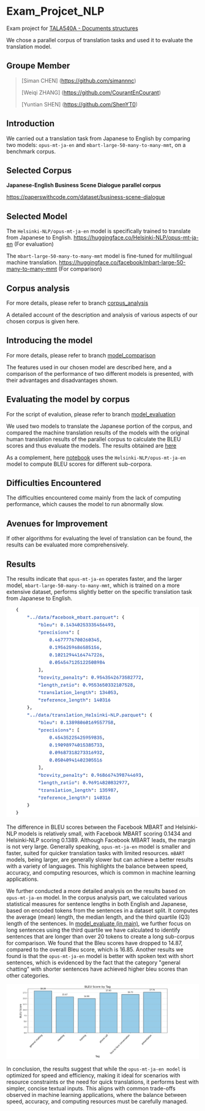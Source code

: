 # Exam_Projcet_NLP
Exam project for [TALA540A - Documents structures](https://github.com/RimeAB/TALA540A-24-25/blob/main/Examen_Projet_NLP.md)

We chose a parallel corpus of translation tasks and used it to evaluate the translation model.
## Groupe Member
> [Siman CHEN] (https://github.com/simannnc)
> 
> [Weiqi ZHANG] (https://github.com/CourantEnCourant)
> 
> [Yuntian SHEN] (https://github.com/ShenYT0)
>
## Introduction
We carried out a translation task from Japanese to English by comparing two models: `opus-mt-ja-en` and `mbart-large-50-many-to-many-mmt`, on a benchmark corpus.

## Selected Corpus
**Japanese-English Business Scene Dialogue parallel corpus**

https://paperswithcode.com/dataset/business-scene-dialogue

## Selected Model

The `Helsinki-NLP/opus-mt-ja-en` model is specifically trained to translate from Japanese to English.
https://huggingface.co/Helsinki-NLP/opus-mt-ja-en (For evaluation)

The `mbart-large-50-many-to-many-mmt` model is fine-tuned for multilingual machine translation.
https://huggingface.co/facebook/mbart-large-50-many-to-many-mmt (For comparison)

## Corpus analysis

For more details, please refer to branch [corpus_analysis](https://github.com/ShenYT0/Exam_Projcet_NLP/tree/corpus_analysis)

A detailed account of the description and analysis of various aspects of our chosen corpus is given here.

## Introducing the model

For more details, please refer to branch [model_comparison](https://github.com/ShenYT0/Exam_Projcet_NLP/tree/model_comparison)

The features used in our chosen model are described here, and a comparison of the performance of two different models is presented, with their advantages and disadvantages shown.

## Evaluating the model by corpus

For the script of evalution, please refer to branch [model_evaluation](https://github.com/ShenYT0/Exam_Projcet_NLP/tree/model_evaluation)

We used two models to translate the Japanese portion of the corpus, and compared the machine translation results of the models with the original human translation results of the parallel corpus to calculate the BLEU scores and thus evaluate the models. The results obtained are [here](https://github.com/ShenYT0/Exam_Projcet_NLP/blob/model_evaluation/results/result.json)

As a complement, here [notebook](model_evaluate.ipynb) uses the `Helsinki-NLP/opus-mt-ja-en` model to compute BLEU scores for different sub-corpora.

## Difficulties Encountered
The difficulties encountered come mainly from the lack of computing performance, which causes the model to run abnormally slow.

## Avenues for Improvement
If other algorithms for evaluating the level of translation can be found, the results can be evaluated more comprehensively.


## Results
The results indicate that  `opus-mt-ja-en` operates faster, and the larger model, `mbart-large-50-many-to-many-mmt`, which is trained on a more extensive dataset, performs slightly better on the specific translation task from Japanese to English.

![scores](images/image2.png)

The difference in BLEU scores between the Facebook MBART and Helsinki-NLP models is relatively small, with Facebook MBART scoring 0.1434 and Helsinki-NLP scoring 0.1389. Although Facebook MBART leads, the margin is not very large. 
Generally speaking, `opus-mt-ja-en` model is smaller and faster, suited for quicker translation tasks with limited resources. `mBART` models, being larger, are generally slower but can achieve a better results with a variety of languages. 
This highlights the balance between speed, accuracy, and computing resources, which is common in machine learning applications.

We further conducted a more detailed analysis on the results based on `opus-mt-ja-en` model.
In the corpus analysis part, we calculated various statistical measures for sentence lengths in both English and Japanese, based on encoded tokens from the sentences in a dataset split. It computes the average (mean) length, the median length, and the third quartile (Q3) length of the sentences.
In [model_evaluate (in main)](model_evaluate.ipynb), we further focus on long sentences using the third quartile we have calculated to identify sentences that are longer than over 20 tokens to create a long sub-corpus for comparison. We found that the Bleu scores have dropped to 14.87, compared to the overall Bleu score, which is 16.85.
Another results we found is that the `opus-mt-ja-en` model is better with spoken text with short sentences, which is evidenced by the fact that the category "general chatting" with shorter sentences have achieved higher bleu scores than other categories.  

![categories](images/image1.png)

In conclusion, the results suggest that while the `opus-mt-ja-en model` is optimized for speed and efficiency, making it ideal for scenarios with resource constraints or the need for quick translations, it performs best with simpler, concise textual inputs. This aligns with common trade-offs observed in machine learning applications, where the balance between speed, accuracy, and computing resources must be carefully managed.